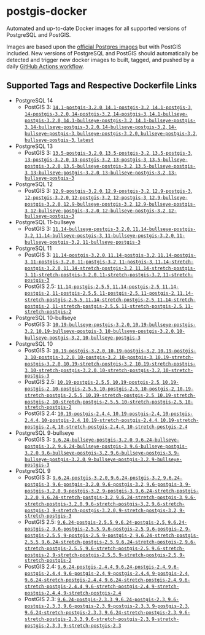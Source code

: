 # postgis-docker

Automated and up-to-date Docker images for all supported versions of PostgreSQL and PostGIS.

Images are based upon the [official Postgres images](https://hub.docker.com/_/postgres) but with PostGIS included. New versions of PostgreSQL and PostGIS should automatically be detected and trigger new docker images to built, tagged, and pushed by a daily [GitHub Actions workflow](https://github.com/GUI/postgis-docker/blob/master/.github/workflows/main.yml).

## Supported Tags and Respective Dockerfile Links

- PostgreSQL 14
  - PostGIS 3: [`14.1-postgis-3.2.0`, `14.1-postgis-3.2`, `14.1-postgis-3`, `14-postgis-3.2.0`, `14-postgis-3.2`, `14-postgis-3`, `14.1-bullseye-postgis-3.2.0`, `14.1-bullseye-postgis-3.2`, `14.1-bullseye-postgis-3`, `14-bullseye-postgis-3.2.0`, `14-bullseye-postgis-3.2`, `14-bullseye-postgis-3`, `bullseye-postgis-3.2.0`, `bullseye-postgis-3.2`, `bullseye-postgis-3`, `latest`](https://github.com/GUI/postgis-docker/blob/master/14/bullseye/postgis-3/Dockerfile)
- PostgreSQL 13
  - PostGIS 3: [`13.5-postgis-3.2.0`, `13.5-postgis-3.2`, `13.5-postgis-3`, `13-postgis-3.2.0`, `13-postgis-3.2`, `13-postgis-3`, `13.5-bullseye-postgis-3.2.0`, `13.5-bullseye-postgis-3.2`, `13.5-bullseye-postgis-3`, `13-bullseye-postgis-3.2.0`, `13-bullseye-postgis-3.2`, `13-bullseye-postgis-3`](https://github.com/GUI/postgis-docker/blob/master/13/bullseye/postgis-3/Dockerfile)
- PostgreSQL 12
  - PostGIS 3: [`12.9-postgis-3.2.0`, `12.9-postgis-3.2`, `12.9-postgis-3`, `12-postgis-3.2.0`, `12-postgis-3.2`, `12-postgis-3`, `12.9-bullseye-postgis-3.2.0`, `12.9-bullseye-postgis-3.2`, `12.9-bullseye-postgis-3`, `12-bullseye-postgis-3.2.0`, `12-bullseye-postgis-3.2`, `12-bullseye-postgis-3`](https://github.com/GUI/postgis-docker/blob/master/12/bullseye/postgis-3/Dockerfile)
- PostgreSQL 11-bullseye
  - PostGIS 3: [`11.14-bullseye-postgis-3.2.0`, `11.14-bullseye-postgis-3.2`, `11.14-bullseye-postgis-3`, `11-bullseye-postgis-3.2.0`, `11-bullseye-postgis-3.2`, `11-bullseye-postgis-3`](https://github.com/GUI/postgis-docker/blob/master/11/bullseye/postgis-3/Dockerfile)
- PostgreSQL 11
  - PostGIS 3: [`11.14-postgis-3.2.0`, `11.14-postgis-3.2`, `11.14-postgis-3`, `11-postgis-3.2.0`, `11-postgis-3.2`, `11-postgis-3`, `11.14-stretch-postgis-3.2.0`, `11.14-stretch-postgis-3.2`, `11.14-stretch-postgis-3`, `11-stretch-postgis-3.2.0`, `11-stretch-postgis-3.2`, `11-stretch-postgis-3`](https://github.com/GUI/postgis-docker/blob/master/11/stretch/postgis-3/Dockerfile)
  - PostGIS 2.5: [`11.14-postgis-2.5.5`, `11.14-postgis-2.5`, `11.14-postgis-2`, `11-postgis-2.5.5`, `11-postgis-2.5`, `11-postgis-2`, `11.14-stretch-postgis-2.5.5`, `11.14-stretch-postgis-2.5`, `11.14-stretch-postgis-2`, `11-stretch-postgis-2.5.5`, `11-stretch-postgis-2.5`, `11-stretch-postgis-2`](https://github.com/GUI/postgis-docker/blob/master/11/stretch/postgis-2.5/Dockerfile)
- PostgreSQL 10-bullseye
  - PostGIS 3: [`10.19-bullseye-postgis-3.2.0`, `10.19-bullseye-postgis-3.2`, `10.19-bullseye-postgis-3`, `10-bullseye-postgis-3.2.0`, `10-bullseye-postgis-3.2`, `10-bullseye-postgis-3`](https://github.com/GUI/postgis-docker/blob/master/10/bullseye/postgis-3/Dockerfile)
- PostgreSQL 10
  - PostGIS 3: [`10.19-postgis-3.2.0`, `10.19-postgis-3.2`, `10.19-postgis-3`, `10-postgis-3.2.0`, `10-postgis-3.2`, `10-postgis-3`, `10.19-stretch-postgis-3.2.0`, `10.19-stretch-postgis-3.2`, `10.19-stretch-postgis-3`, `10-stretch-postgis-3.2.0`, `10-stretch-postgis-3.2`, `10-stretch-postgis-3`](https://github.com/GUI/postgis-docker/blob/master/10/stretch/postgis-3/Dockerfile)
  - PostGIS 2.5: [`10.19-postgis-2.5.5`, `10.19-postgis-2.5`, `10.19-postgis-2`, `10-postgis-2.5.5`, `10-postgis-2.5`, `10-postgis-2`, `10.19-stretch-postgis-2.5.5`, `10.19-stretch-postgis-2.5`, `10.19-stretch-postgis-2`, `10-stretch-postgis-2.5.5`, `10-stretch-postgis-2.5`, `10-stretch-postgis-2`](https://github.com/GUI/postgis-docker/blob/master/10/stretch/postgis-2.5/Dockerfile)
  - PostGIS 2.4: [`10.19-postgis-2.4.4`, `10.19-postgis-2.4`, `10-postgis-2.4.4`, `10-postgis-2.4`, `10.19-stretch-postgis-2.4.4`, `10.19-stretch-postgis-2.4`, `10-stretch-postgis-2.4.4`, `10-stretch-postgis-2.4`](https://github.com/GUI/postgis-docker/blob/master/10/stretch/postgis-2.4/Dockerfile)
- PostgreSQL 9-bullseye
  - PostGIS 3: [`9.6.24-bullseye-postgis-3.2.0`, `9.6.24-bullseye-postgis-3.2`, `9.6.24-bullseye-postgis-3`, `9.6-bullseye-postgis-3.2.0`, `9.6-bullseye-postgis-3.2`, `9.6-bullseye-postgis-3`, `9-bullseye-postgis-3.2.0`, `9-bullseye-postgis-3.2`, `9-bullseye-postgis-3`](https://github.com/GUI/postgis-docker/blob/master/9.6/bullseye/postgis-3/Dockerfile)
- PostgreSQL 9
  - PostGIS 3: [`9.6.24-postgis-3.2.0`, `9.6.24-postgis-3.2`, `9.6.24-postgis-3`, `9.6-postgis-3.2.0`, `9.6-postgis-3.2`, `9.6-postgis-3`, `9-postgis-3.2.0`, `9-postgis-3.2`, `9-postgis-3`, `9.6.24-stretch-postgis-3.2.0`, `9.6.24-stretch-postgis-3.2`, `9.6.24-stretch-postgis-3`, `9.6-stretch-postgis-3.2.0`, `9.6-stretch-postgis-3.2`, `9.6-stretch-postgis-3`, `9-stretch-postgis-3.2.0`, `9-stretch-postgis-3.2`, `9-stretch-postgis-3`](https://github.com/GUI/postgis-docker/blob/master/9.6/stretch/postgis-3/Dockerfile)
  - PostGIS 2.5: [`9.6.24-postgis-2.5.5`, `9.6.24-postgis-2.5`, `9.6.24-postgis-2`, `9.6-postgis-2.5.5`, `9.6-postgis-2.5`, `9.6-postgis-2`, `9-postgis-2.5.5`, `9-postgis-2.5`, `9-postgis-2`, `9.6.24-stretch-postgis-2.5.5`, `9.6.24-stretch-postgis-2.5`, `9.6.24-stretch-postgis-2`, `9.6-stretch-postgis-2.5.5`, `9.6-stretch-postgis-2.5`, `9.6-stretch-postgis-2`, `9-stretch-postgis-2.5.5`, `9-stretch-postgis-2.5`, `9-stretch-postgis-2`](https://github.com/GUI/postgis-docker/blob/master/9.6/stretch/postgis-2.5/Dockerfile)
  - PostGIS 2.4: [`9.6.24-postgis-2.4.4`, `9.6.24-postgis-2.4`, `9.6-postgis-2.4.4`, `9.6-postgis-2.4`, `9-postgis-2.4.4`, `9-postgis-2.4`, `9.6.24-stretch-postgis-2.4.4`, `9.6.24-stretch-postgis-2.4`, `9.6-stretch-postgis-2.4.4`, `9.6-stretch-postgis-2.4`, `9-stretch-postgis-2.4.4`, `9-stretch-postgis-2.4`](https://github.com/GUI/postgis-docker/blob/master/9.6/stretch/postgis-2.4/Dockerfile)
  - PostGIS 2.3: [`9.6.24-postgis-2.3.3`, `9.6.24-postgis-2.3`, `9.6-postgis-2.3.3`, `9.6-postgis-2.3`, `9-postgis-2.3.3`, `9-postgis-2.3`, `9.6.24-stretch-postgis-2.3.3`, `9.6.24-stretch-postgis-2.3`, `9.6-stretch-postgis-2.3.3`, `9.6-stretch-postgis-2.3`, `9-stretch-postgis-2.3.3`, `9-stretch-postgis-2.3`](https://github.com/GUI/postgis-docker/blob/master/9.6/stretch/postgis-2.3/Dockerfile)
